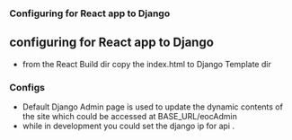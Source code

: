 
### Configuring for React app to Django

## configuring for React app to Django

+ from the React Build dir copy the index.html  to Django Template dir 


### Configs

+  Default Django Admin page is used to update the dynamic contents of the site which could be accessed at BASE_URL/eocAdmin
+ while in development you could set the django ip for api . 
